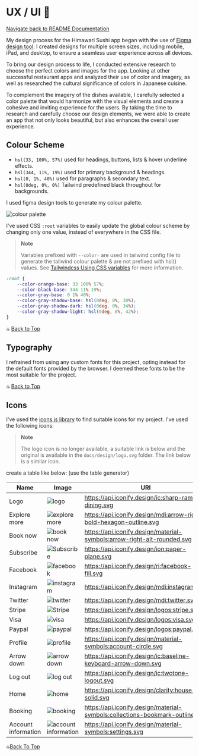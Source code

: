 # UX / UI 🎨

[Navigate back to README Documentation](./README.md)

My design process for the Himawari Sushi app began with the use of [Figma design tool](https://www.figma.com/). I
created designs for multiple
screen sizes, including mobile, iPad, and desktop, to ensure a seamless user experience across all devices.

To bring our design process to life, I conducted extensive research to choose the perfect colors and images for the
app. Looking at other successful restaurant apps and analyzed their use of color and imagery, as well as researched
the cultural significance of colors in Japanese cuisine.

To complement the imagery of the dishes available, I carefully selected a
color palette that would harmonize with the visual elements and create a cohesive and inviting experience for the users.
By taking the time to research and carefully choose our design elements, we were able to create an app that not only
looks beautiful, but also enhances the overall user experience.

## Colour Scheme

- `hsl(33, 100%, 57%)` used for headings, buttons, lists & hover underline effects.
- `hsl(344, 11%, 19%)` used for primary background & headings.
- `hsl(0, 1%, 40%)` used for paragraphs & secondary text.
- `hsl(0deg, 0%, 0%)` Tailwind predefined black throughout for backgrounds.

I used figma design tools to generate my colour palette.

![colour palette](../docs/design/colour-palette.png)

I've used CSS `:root` variables to easily update the global colour scheme by changing only one value, instead of
everywhere in the CSS file.

> **Note**
>
> Variables prefixed with `--color-` are used in tailwind config file to generate the tailwind colour palette & are not
> prefixed with hsl() values.
> See [Tailwindcss Using CSS variables](https://tailwindcss.com/docs/customizing-colors#using-css-variables) for more
> information.

```css
:root {
    --color-orange-base: 33 100% 57%;
    --color-black-base: 344 11% 19%;
    --color-gray-base: 0 1% 40%;
    --color-gray-shadow-base: hsl(0deg, 0%, 38%);
    --color-gray-shadow-dark: hsl(0deg, 0%, 34%);
    --color-gray-shadow-light: hsl(0deg, 0%, 42%);
}
```

🔝 [Back to Top](#ux--ui-)

## Typography

I refrained from using any custom fonts for this project, opting instead for the default fonts provided by the browser.
I deemed these fonts to be the most suitable for the project.

🔝 [Back to Top](#ux--ui-)

## Icons

I've used the [icons.js library](https://icones.js.org) to find suitable icons for my project. I've used the following
icons:

> **Note**
>
> The logo icon is no longer available, a suitable link is below and the original is available in
> the `docs/design/logo.svg`
> folder. The link below is a similar icon.

create a table like below: (use the table generator)

| Name                | Image                                                                                                    | URI                                                                          |
|---------------------|----------------------------------------------------------------------------------------------------------|------------------------------------------------------------------------------|
| Logo                | ![logo](https://api.iconify.design/ic:sharp-ramen-dining.svg?color=%23FF9C24)                            | https://api.iconify.design/ic:sharp-ramen-dining.svg                         |
| Explore more        | ![explore more](https://api.iconify.design/mdi:arrow-right-bold-hexagon-outline.svg?color=%23FF9C24)     | https://api.iconify.design/mdi:arrow-right-bold-hexagon-outline.svg          |
| Book now            | ![book now](https://api.iconify.design/material-symbols:arrow-right-alt-rounded.svg?color=%23FF9C24)     | https://api.iconify.design/material-symbols:arrow-right-alt-rounded.svg      |
| Subscribe           | ![Subscribe](https://api.iconify.design/ion:paper-plane.svg?color=%23FF9C24)                             | https://api.iconify.design/ion:paper-plane.svg                               |
| Facebook            | ![facebook](https://api.iconify.design/ri:facebook-fill.svg?color=%23FF9C24)                             | https://api.iconify.design/ri:facebook-fill.svg                              |
| Instagram           | ![instagram](https://api.iconify.design/mdi:instagram.svg?color=%23FF9C24)                               | https://api.iconify.design/mdi:instagram.svg                                 |
| Twitter             | ![twitter](https://api.iconify.design/mdi:twitter.svg?color=%23FF9C24)                                   | https://api.iconify.design/mdi:twitter.svg                                   |
| Stripe              | ![Stripe](https://api.iconify.design/logos:stripe.svg)                                                   | https://api.iconify.design/logos:stripe.svg                                  |
| Visa                | ![visa](https://api.iconify.design/logos:visa.svg)                                                       | https://api.iconify.design/logos:visa.svg                                    |
| Paypal              | ![paypal](https://api.iconify.design/logos:paypal.svg)                                                   | https://api.iconify.design/logos:paypal.svg                                  |
| Profile             | ![profile](https://api.iconify.design/material-symbols:account-circle.svg?color=%23FF9C24)               | https://api.iconify.design/material-symbols:account-circle.svg               |
| Arrow down          | ![arrow down](https://api.iconify.design/ic:baseline-keyboard-arrow-down.svg?color=%23FF9C24)            | https://api.iconify.design/ic:baseline-keyboard-arrow-down.svg               |
| Log out             | ![log out](https://api.iconify.design/ic:twotone-logout.svg?color=%23FF9C24)                             | https://api.iconify.design/ic:twotone-logout.svg                             |
| Home                | ![home](https://api.iconify.design/clarity:house-solid.svg?color=%23FF9C24)                              | https://api.iconify.design/clarity:house-solid.svg                           |
| Booking             | ![booking](https://api.iconify.design/material-symbols:collections-bookmark-outline.svg?color=%23FF9C24) | https://api.iconify.design/material-symbols:collections-bookmark-outline.svg |
| Account information | ![account information](https://api.iconify.design/material-symbols:settings.svg?color=%23FF9C24)         | https://api.iconify.design/material-symbols:settings.svg                     |

🔝[Back To Top](#ux--ui-)